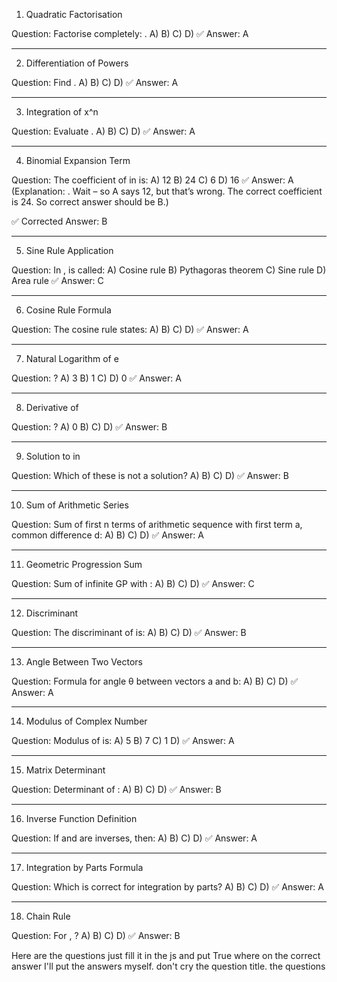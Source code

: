 

1. Quadratic Factorisation

Question: Factorise completely: .
A) 
B) 
C) 
D) 
✅ Answer: A


---

2. Differentiation of Powers

Question: Find .
A) 
B) 
C) 
D) 
✅ Answer: A


---

3. Integration of x^n

Question: Evaluate .
A) 
B) 
C) 
D) 
✅ Answer: A


---

4. Binomial Expansion Term

Question: The coefficient of  in  is:
A) 12
B) 24
C) 6
D) 16
✅ Answer: A
(Explanation: . Wait – so A says 12, but that’s wrong. The correct coefficient is 24. So correct answer should be B.)

✅ Corrected Answer: B


---

5. Sine Rule Application

Question: In ,  is called:
A) Cosine rule
B) Pythagoras theorem
C) Sine rule
D) Area rule
✅ Answer: C


---

6. Cosine Rule Formula

Question: The cosine rule states:
A) 
B) 
C) 
D) 
✅ Answer: A


---

7. Natural Logarithm of e

Question:  ?
A) 3
B) 1
C) 
D) 0
✅ Answer: A


---

8. Derivative of 

Question:  ?
A) 0
B) 
C) 
D) 
✅ Answer: B


---

9. Solution to  in 

Question: Which of these is not a solution?
A) 
B) 
C) 
D) 
✅ Answer: B


---

10. Sum of Arithmetic Series

Question: Sum of first n terms of arithmetic sequence with first term a, common difference d:
A) 
B) 
C) 
D) 
✅ Answer: A


---

11. Geometric Progression Sum

Question: Sum of infinite GP with :
A) 
B) 
C) 
D) 
✅ Answer: C


---

12. Discriminant

Question: The discriminant of  is:
A) 
B) 
C) 
D) 
✅ Answer: B


---

13. Angle Between Two Vectors

Question: Formula for angle θ between vectors a and b:
A) 
B) 
C) 
D) 
✅ Answer: A


---

14. Modulus of Complex Number

Question: Modulus of  is:
A) 5
B) 7
C) 1
D) 
✅ Answer: A


---

15. Matrix Determinant

Question: Determinant of :
A) 
B) 
C) 
D) 
✅ Answer: B


---

16. Inverse Function Definition

Question: If  and  are inverses, then:
A) 
B) 
C) 
D) 
✅ Answer: A


---

17. Integration by Parts Formula

Question: Which is correct for integration by parts?
A) 
B) 
C) 
D) 
✅ Answer: A


---

18. Chain Rule

Question: For ,  ?
A) 
B) 
C) 
D) 
✅ Answer: B


Here are the questions just fill it in the js and put True where on the correct answer I'll put the answers myself. don't cry the question title. the questions
